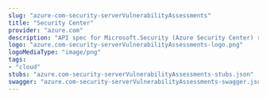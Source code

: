 ```yaml
---
slug: "azure-com-security-serverVulnerabilityAssessments"
title: "Security Center"
provider: "azure.com"
description: "API spec for Microsoft.Security (Azure Security Center) resource provider"
logo: "azure.com-security-serverVulnerabilityAssessments-logo.png"
logoMediaType: "image/png"
tags:
- "cloud"
stubs: "azure.com-security-serverVulnerabilityAssessments-stubs.json"
swagger: "azure.com-security-serverVulnerabilityAssessments-swagger.json"
---
```

